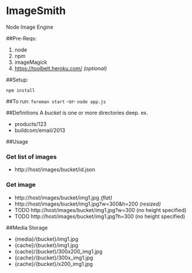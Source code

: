 ImageSmith
==========

Node Image Engine

##Pre-Reqs:
1. node
1. npm
1. imageMagick
1. https://toolbelt.heroku.com/ _(optional)_

##Setup:

`npm install`

##To run:
`foreman start`
-or-
`node app.js`

##Definitions
A _bucket_ is one or more directories deep. ex.
* products/123
* buildcom/email/2013

##Usage

### Get list of images
* http://host/images/bucket/id.json

### Get image
* http://host/images/bucket/img1.jpg _(flat)_
* http://host/images/bucket/img1.jpg?w=300&h=200 _(resized)_
* TODO http://host/images/bucket/img1.jpg?w=300 (no height specified)
* TODO http://host/images/bucket/img1.jpg?h=300 (no height specified)

##Media Storage
* {media}/{bucket}/img1.jpg
* {cache}/{bucket}/img1.jpg
* {cache}/{bucket}/300x200_img1.jpg
* {cache}/{bucket}/300x_img1.jpg
* {cache}/{bucket}/x200_img1.jpg